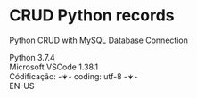 # CRUD Python records

Python CRUD with MySQL Database Connection

Python 3.7.4 </br>
Microsoft VSCode 1.38.1 </br>
Códificação: -&lowast;- coding: utf-8 -&lowast;- </br>
EN-US </br>
